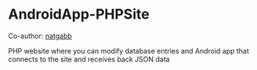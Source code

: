 AndroidApp-PHPSite
==================
<p>
Co-author: <a href="www.github.com/natgabb">natgabb</a>
</p>
<p>
PHP website where you can modify database entries and Android app that connects to the site and receives back JSON data
</p>
